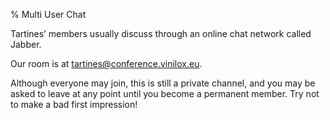 % Multi User Chat

Tartines’ members usually discuss through an online chat network called Jabber.

Our room is at <a href="xmpp:tartines@conference.vinilox.eu?join">tartines@conference.vinilox.eu</a>.

Although everyone may join, this is still a private channel, and you may be
asked to leave at any point until you become a permanent member. Try not to
make a bad first impression!

